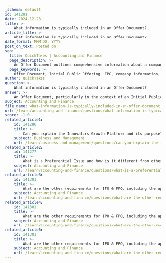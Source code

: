 ```yaml
---
_schema: default
id: 141281
date: 2024-12-23
title: >-
    What information is typically included in an Offer Document?
article_title: >-
    What information is typically included in an Offer Document?
date_format: MMM DD, YYYY
post_on_text: Posted on
seo:
  title: QuickTakes | Accounting and Finance
  page_description: >-
    An Offer Document outlines comprehensive information about a company during an Initial Public Offering (IPO), covering aspects like company history, financial health, risks, use of funds, legal compliance, and investment insights, crucial for investor decision-making.
  page_keywords: >-
    Offer Document, Initial Public Offering, IPO, company information, financial statements, risk factors, use of proceeds, terms of the issue, Management Discussion and Analysis, legal disclosures, regulatory requirements, SEBI, eligibility criteria, investment opportunity, corporate governance
author: QuickTakes
question: >-
    What information is typically included in an Offer Document?
answer: >-
    An Offer Document, particularly in the context of an Initial Public Offering (IPO), is a crucial document that provides potential investors with comprehensive information about the issuing company and the specifics of the offering. The content of an Offer Document typically includes the following key elements:\n\n1. **Cover Page**: This includes the name of the issuer, the type of securities being offered, and the issue price.\n\n2. **Introduction**: A brief overview of the company, its business model, and the purpose of the IPO.\n\n3. **Company Information**: Detailed information about the issuer company, including its history, business operations, and management team.\n\n4. **Financial Statements**: Audited financial statements for the past few years, including balance sheets, income statements, and cash flow statements, which provide insights into the company's financial health.\n\n5. **Risk Factors**: A section outlining the potential risks associated with investing in the company, including market risks, operational risks, and financial risks.\n\n6. **Use of Proceeds**: Information on how the funds raised from the IPO will be utilized, such as for expansion, debt repayment, or other corporate purposes.\n\n7. **Terms of the Issue**: Details regarding the type of securities being offered, the issue size, and the pricing mechanism.\n\n8. **Management Discussion and Analysis (MD&A)**: A narrative section where management discusses the financial results, trends, and future outlook of the company.\n\n9. **Legal and Regulatory Disclosures**: Information regarding any legal proceedings involving the company and compliance with regulatory requirements, including adherence to the Securities and Exchange Board of India (SEBI) regulations.\n\n10. **Eligibility Criteria**: Information on the eligibility of the issuer for the IPO, including compliance with SEBI's guidelines.\n\n11. **Disclosure Requirements**: A summary of the disclosures made in accordance with the SEBI (Issue of Capital and Disclosure Requirements) Regulations, 2018.\n\n12. **Additional Information**: Any other relevant information that may assist investors in making informed decisions, such as details about the company's competitive landscape and market position.\n\nThe Offer Document serves as a vital tool for investors to evaluate the investment opportunity and make informed decisions. It is legally binding, meaning that the company must adhere to the commitments made within it. Therefore, thorough examination and compliance with the regulatory framework are essential for the integrity of the document.
subject: Accounting and Finance
file_name: what-information-is-typically-included-in-an-offer-document.md
url: /learn/accounting-and-finance/questions/what-information-is-typically-included-in-an-offer-document
score: -1.0
related_article1:
    id: 141286
    title: >-
        Can you explain the Innovators Growth Platform and its purpose?
    subject: Business and Management
    url: /learn/business-and-management/questions/can-you-explain-the-innovators-growth-platform-and-its-purpose
related_article2:
    id: 141277
    title: >-
        What is a Preferential Issue and how is it different from other types of issues?
    subject: Accounting and Finance
    url: /learn/accounting-and-finance/questions/what-is-a-preferential-issue-and-how-is-it-different-from-other-types-of-issues
related_article3:
    id: 141301
    title: >-
        What are the other requirements for IPO & FPO, including the appointment of intermediaries?
    subject: Accounting and Finance
    url: /learn/accounting-and-finance/questions/what-are-the-other-requirements-for-ipo--fpo-including-the-appointment-of-intermediaries
related_article4:
    id: 141301
    title: >-
        What are the other requirements for IPO & FPO, including the appointment of intermediaries?
    subject: Accounting and Finance
    url: /learn/accounting-and-finance/questions/what-are-the-other-requirements-for-ipo--fpo-including-the-appointment-of-intermediaries
related_article5:
    id: 141301
    title: >-
        What are the other requirements for IPO & FPO, including the appointment of intermediaries?
    subject: Accounting and Finance
    url: /learn/accounting-and-finance/questions/what-are-the-other-requirements-for-ipo--fpo-including-the-appointment-of-intermediaries
---
```


&nbsp;